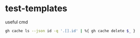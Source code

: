 # test-templates

useful cmd

``` bash
gh cache ls --json id -q '.[].id' | %{ gh cache delete $_ }
```
